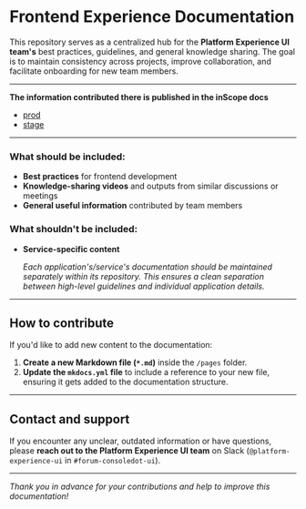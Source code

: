 # Frontend Experience Documentation

This repository serves as a centralized hub for the **Platform Experience UI team's** best practices, guidelines, and general knowledge sharing. The goal is to maintain consistency across projects, improve collaboration, and facilitate onboarding for new team members.

---

**The information contributed there is published in the inScope docs**
- [prod](https://inscope.corp.redhat.com/docs/default/component/frontend-experience-docs/)
- [stage](https://inscope.corp.stage.redhat.com/docs/default/component/frontend-experience-docs/)

---

### What should be included:
- **Best practices** for frontend development
- **Knowledge-sharing videos** and outputs from similar discussions or meetings
- **General useful information** contributed by team members

### What shouldn't be included:
- **Service-specific content**

  *Each application's/service's documentation should be maintained separately within its repository. This ensures a clean separation between high-level guidelines and individual application details.*

---

## How to contribute

If you'd like to add new content to the documentation:
1. **Create a new Markdown file (`*.md`)** inside the `/pages` folder.
2. **Update the `mkdocs.yml` file** to include a reference to your new file, ensuring it gets added to the documentation structure.

---

## Contact and support

If you encounter any unclear, outdated information or have questions, please **reach out to the Platform Experience UI team** on Slack (`@platform-experience-ui` in `#forum-consoledot-ui`).

---

*Thank you in advance for your contributions and help to improve this documentation!*
